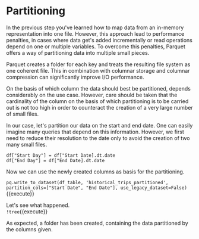 # Partitioning

In the previous step you've learned how to map data from an in-memory representation into one file. However, this approach lead to performance penalties, in cases where data get's added incrementally or read operations depend on one or multiple variables. To overcome this penalties, Parquet offers a way of partitioning data into multiple small pieces.

Parquet creates a folder for each key and treats the resulting file system as one coherent file. This in combination with columnar storage and columnar compression can significantly improve I/O performance.

On the basis of which column the data should best be partitioned, depends considerably on the use case. However, care should be taken that the cardinality of the column on the basis of which partitioning is to be carried out is not too high in order to counteract the creation of a very large number of small files.

In our case, let's partition our data on the start and end date. One can easily imagine many queries that depend on this information.
However, we first need to reduce their resolution to the date only to avoid the creation of two many small files.<br>

```
df["Start Day"] = df["Start Date].dt.date
df["End Day"] = df["End Date].dt.date
```
Now we can use the newly created columns as basis for the partitioning.<br>

`pq.write_to_dataset(df_table, 'historical_trips_partitioned', partition_cols=["Start Date", "End Date"], use_legacy_dataset=False)`{{execute}}

Let's see what happened.<br>
`!tree`{{execute}}

As expected, a folder has been created, containing the data partitioned by the columns given.